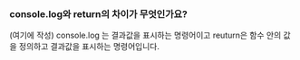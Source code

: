 ### console.log와 return의 차이가 무엇인가요?

(여기에 작성)
console.log 는 결과값을 표시하는 명령어이고
reuturn은 함수 안의 값을 정의하고 결과값을 표시하는 명령어입니다.